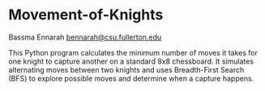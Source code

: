 # Movement-of-Knights

Bassma Ennarah
bennarah@csu.fullerton.edu

This Python program calculates the minimum number of moves it takes for one knight to capture another on a standard 8x8 chessboard.
It simulates alternating moves between two knights and uses Breadth-First Search (BFS) to explore possible moves and determine when a capture happens.

